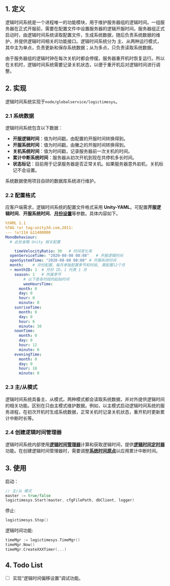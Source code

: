 <h2>1. 定义</h2>

逻辑时间系统是一个进程唯一的功能模块，用于维护服务器组的逻辑时间。一组服务器在正式开服前，需要在配置文件中设置服务器的逻辑开服时间。服务器组正式启动时，由逻辑时间系统读取配置文件，生成系统数据，随后负责系统数据的维护，并提供逻辑时间相关的功能接口。逻辑时间系统分为 主、从两种运行模式，其中主为单点，负责更新和保存系统数据；从为多点，只负责读取系统数据。

由于服务器组的逻辑时钟在每次关机时都会停摆，服务器重开机时恢复运行。所以在关机时，逻辑时间系统需要记录关机状态，以便于重开机后对逻辑时间进行调整。

<h2>2. 实现</h2>

逻辑时间系统实现于`node/globalservice/logictimesys`。

<h3>2.1 系统数据</h3>

逻辑时间系统包含以下数据：

- **开服逻辑时间**：值为时间戳，由配置的开服时间转换得到。
- **开服系统时间**：值为时间戳，由撇之的开服时间转换得到。
- **关机系统时间**：值为时间戳，记录服务器前一次关机的时间。
- **累计中断系统时间**：服务器从初次开机到现在共停机多长时间。
- **状态标记**：目前用于记录服务器是否正常关机。如果服务器意外宕机，关机标记不会设置。

系统数据使用项目自研的数据库系统进行维护。

<h3>2.2 配置格式</h3>

应客户端需求，逻辑时间系统的配置文件格式采用 **Unity-YAML**。可配置**开服逻辑时间**、**开服系统时间**、<a href="逻辑时间.md#monthsetting"><b>月份设置</b></a>等参数。具体内容如下。

```yaml
%YAML 1.1
%TAG !u! tag:unity3d.com,2011:
--- !u!114 &11400000
MonoBehaviour:
  # 此处省略 Unity 相关配置

	timeVelocityRatio: 30	# 时间变化率
  openServiceTime: "2020-08-08 08:08"	# 开服逻辑时间
  openSystemTime: "2020-08-08 08:08" # 开服系统时间
  month:	# 月份配置，每月单独配置季节和时段, 需配置12个月
  - monthID: 1	# 月份 ID，1 代表 1 月
    season: 1	# 所属季节
		# 以下是各时段的起始时间
		weeHoursTime:
      month: 0
      day: 0
      hour: 0
      minute: 0
    sunriseTime:
      month: 0
      day: 0
      hour: 6
      minute: 30
    noonTime:
      month: 0
      day: 0
      hour: 12
      minute: 0
    eveningTime:
      month: 0
      day: 0
      hour: 18
      minute: 0
```

<h3>2.3 主/从模式</h3>

逻辑时间系统具备主、从模式。两种模式都会读取系统数据，并对外提供逻辑时间的相关功能。区别在只由主模式维护数据。例如，以主模式启动逻辑时间系统的服务进程，在初次开机时生成系统数据，正常关机时记录关机状态，重开机时更新累计中断时长等。

<h3>2.4 创建逻辑时间管理器</h3>

逻辑时间系统内部使用<a href="逻辑时间.md#timemgr"><b>逻辑时间管理器</b></a>计算和获取逻辑时间，提供<a href="逻辑时间.md#timer"><b>逻辑时间定时器</b></a>功能。在创建逻辑时间管理器时，需要调整<a href="逻辑时间.md#sto"><b>系统时间原点</b></a>以应用累计中断时间。

<h2>3. 使用</h2>

启动：

```go
// 主/从 模式
master := true/false
logictimesys.Start(master, cfgFilePath, dbClient, logger)
```

停止:

```go
logictimesys.Stop()
```

逻辑时间功能:

```go
timeMgr := logictimesys.TimeMgr()
timeMgr.Now()
timeMgr.CreateXXXTimer(...)
```
<h2>4. Todo List</h2>

- [ ] 实现“逻辑时间偏移设置”调试功能。
